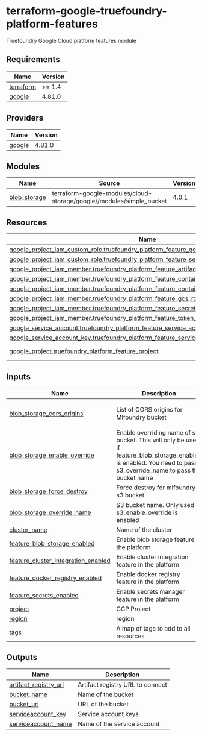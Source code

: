 # terraform-google-truefoundry-platform-features
Truefoundry Google Cloud platform features module

<!-- BEGIN_TF_DOCS -->
## Requirements

| Name | Version |
|------|---------|
| <a name="requirement_terraform"></a> [terraform](#requirement\_terraform) | >= 1.4 |
| <a name="requirement_google"></a> [google](#requirement\_google) | 4.81.0 |

## Providers

| Name | Version |
|------|---------|
| <a name="provider_google"></a> [google](#provider\_google) | 4.81.0 |

## Modules

| Name | Source | Version |
|------|--------|---------|
| <a name="module_blob_storage"></a> [blob\_storage](#module\_blob\_storage) | terraform-google-modules/cloud-storage/google//modules/simple_bucket | 4.0.1 |

## Resources

| Name | Type |
|------|------|
| [google_project_iam_custom_role.truefoundry_platform_feature_gcs_bucket_role](https://registry.terraform.io/providers/hashicorp/google/4.81.0/docs/resources/project_iam_custom_role) | resource |
| [google_project_iam_custom_role.truefoundry_platform_feature_secret_manager_role](https://registry.terraform.io/providers/hashicorp/google/4.81.0/docs/resources/project_iam_custom_role) | resource |
| [google_project_iam_member.truefoundry_platform_feature_artifact_registry_role_binding](https://registry.terraform.io/providers/hashicorp/google/4.81.0/docs/resources/project_iam_member) | resource |
| [google_project_iam_member.truefoundry_platform_feature_container_cluster_viewer_role_binding](https://registry.terraform.io/providers/hashicorp/google/4.81.0/docs/resources/project_iam_member) | resource |
| [google_project_iam_member.truefoundry_platform_feature_container_viewer_role_binding](https://registry.terraform.io/providers/hashicorp/google/4.81.0/docs/resources/project_iam_member) | resource |
| [google_project_iam_member.truefoundry_platform_feature_gcs_role_binding](https://registry.terraform.io/providers/hashicorp/google/4.81.0/docs/resources/project_iam_member) | resource |
| [google_project_iam_member.truefoundry_platform_feature_secret_manager_role_binding](https://registry.terraform.io/providers/hashicorp/google/4.81.0/docs/resources/project_iam_member) | resource |
| [google_project_iam_member.truefoundry_platform_feature_token_creator_role_binding](https://registry.terraform.io/providers/hashicorp/google/4.81.0/docs/resources/project_iam_member) | resource |
| [google_service_account.truefoundry_platform_feature_service_account](https://registry.terraform.io/providers/hashicorp/google/4.81.0/docs/resources/service_account) | resource |
| [google_service_account_key.truefoundry_platform_feature_service_account_key](https://registry.terraform.io/providers/hashicorp/google/4.81.0/docs/resources/service_account_key) | resource |
| [google_project.truefoundry_platform_feature_project](https://registry.terraform.io/providers/hashicorp/google/4.81.0/docs/data-sources/project) | data source |

## Inputs

| Name                                                                                                                                              | Description                                                                                                                                                            | Type | Default | Required |
|---------------------------------------------------------------------------------------------------------------------------------------------------|------------------------------------------------------------------------------------------------------------------------------------------------------------------------|------|---------|:--------:|
| <a name="input_blob_storage_cors_origins"></a> [blob\_storage\_cors\_origins](#input\_blob\_storage\_cors\_origins)                               | List of CORS origins for Mlfoundry bucket                                                                                                                              | `list(string)` | <pre>[<br>  "*"<br>]</pre> | no |
| <a name="input_blob_storage_enable_override"></a> [blob\_storage\_enable\_override](#input\_blob\_storage\_enable\_override)                      | Enable overriding name of s3 bucket. This will only be used if feature\_blob\_storage\_enabled is enabled. You need to pass s3\_override\_name to pass the bucket name | `bool` | `false` | no |
| <a name="input_blob_storage_force_destroy"></a> [blob\_storage\_force\_destroy](#input\_blob\_storage\_force\_destroy)                            | Force destroy for mlfoundry s3 bucket                                                                                                                                  | `bool` | `true` | no |
| <a name="input_blob_storage_override_name"></a> [blob\_storage\_override\_name](#input\_blob\_storage\_override\_name)                            | S3 bucket name. Only used if s3\_enable\_override is enabled                                                                                                           | `string` | `""` | no |
| <a name="input_cluster_name"></a> [cluster\_name](#input\_cluster\_name)                                                                          | Name of the cluster                                                                                                                                                    | `string` | n/a | yes |
| <a name="input_feature_blob_storage_enabled"></a> [feature\_blob\_storage\_enabled](#input\_feature\_blob\_storage\_enabled)                      | Enable blob storage feature in the platform                                                                                                                            | `bool` | `true` | no |
| <a name="input_feature_cluster_integration_enabled"></a> [feature\_cluster\_integration\_enabled](#input\_feature\_cluster\_integration\_enabled) | Enable cluster integration feature in the platform                                                                                                                     | `bool` | `true` | no |
| <a name="input_feature_docker_registry_enabled"></a> [feature\_docker\_registry\_enabled](#input\_feature\_docker\_registry\_enabled)             | Enable docker registry feature in the platform                                                                                                                         | `bool` | `true` | no |
| <a name="input_feature_secrets_enabled"></a> [feature\_secrets\_enabled](#input\_feature\_secrets\_enabled)                                       | Enable secrets manager feature in the platform                                                                                                                         | `bool` | `true` | no |
| <a name="input_project"></a> [project](#input\_project)                                                                                           | GCP Project                                                                                                                                                            | `string` | n/a | yes |
| <a name="input_region"></a> [region](#input\_region)                                                                                              | region                                                                                                                                                                 | `string` | n/a | yes |
| <a name="input_tags"></a> [tags](#input\_tags)                                                                                                    | A map of tags to add to all resources                                                                                                                                  | `map(string)` | `{}` | no |

## Outputs

| Name | Description |
|------|-------------|
| <a name="output_artifact_registry_url"></a> [artifact\_registry\_url](#output\_artifact\_registry\_url) | Artifact registry URL to connect |
| <a name="output_bucket_name"></a> [bucket\_name](#output\_bucket\_name) | Name of the bucket |
| <a name="output_bucket_url"></a> [bucket\_url](#output\_bucket\_url) | URL of the bucket |
| <a name="output_serviceaccount_key"></a> [serviceaccount\_key](#output\_serviceaccount\_key) | Service account keys |
| <a name="output_serviceaccount_name"></a> [serviceaccount\_name](#output\_serviceaccount\_name) | Name of the service account |
<!-- END_TF_DOCS -->
